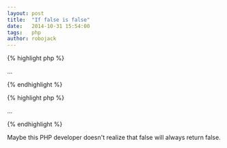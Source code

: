 ```yaml
---
layout: post
title:  "If false is false"
date:   2014-10-31 15:54:00
tags:   php
author: robojack
---
```



{% highlight php %}
<?php if (false && isset($pages["projects"])) : ?>
  …
<?php endif ?>
{% endhighlight %}

{% highlight php %}
<?php if (isset($pages["projects"])) : ?>
  …
<?php endif ?>
{% endhighlight %}

Maybe this PHP developer doesn't realize that false will always return&nbsp;false.
